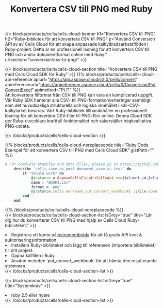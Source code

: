﻿---
title:  Konvertera CSV till PNG med Ruby
description:  Använda Aspose.Cells Cloud SDK för Ruby för att konvertera en fil i CSV-format till en fil i PNG-format.
kwords: Excel, Convert CSV to PNG, REST, Ruby
howto: How to convert CSV to PNG using Aspose.Cells Cloud Ruby library.
---
{{< blocks/products/cells/cells-cloud-banner h1="Konvertera CSV till PNG" h2="Ruby-bibliotek för att konvertera CSV till PNG" p="Använd Conversion API av av Cells Cloud för att skapa anpassade kalkylbladsarbetsflöden i Ruby-projekt. Detta är en professionell lösning för att konvertera CSV till PNG och andra dokumentformat online med Ruby." urlsection="conversion/csv-to-png/" >}}

{{< blocks/products/cells/cells-cloud-section title="Konvertera CSV till PNG med Cells Cloud SDK för Ruby" >}}
{{% blocks/products/cells/cells-cloud-api-reference apiurl="https://api.aspose.cloud/v3.0/cells/convert" apireferenceurl="https://apireference.aspose.cloud/cells/#/Conversion/PutConvertExcel" apimethod="PUT" %}}
<br/>
Att konvertera filformat från CSV till PNG kan vara en komplicerad uppgift. Vår Ruby SDK hanterar alla CSV- till PNG-formatkonverteringar samtidigt som det huvudsakliga strukturella och logiska innehållet i käll-CSV-kalkylarket bevaras. Vårt Ruby-bibliotek tillhandahåller en professionell lösning för att konvertera CSV-filer till PNG-filer online. Denna Cloud SDK ger Ruby-utvecklare kraftfull funktionalitet och säkerställer högkvalitativa PNG-utdata.

{{< /blocks/products/cells/cells-cloud-section >}}

{{% blocks/products/cells/cells-cloud-noreplacecode title="Ruby Code Exempel för att konvertera CSV till PNG med Cells Cloud SDK" gistPath="" %}}
 
```ruby
# For complete examples and data files, please go to https://github.com/aspose-cells-cloud/aspose-cells-cloud-ruby/
    describe 'cells_save_as_post_document_save_as test' do
        it "should work" do
            @instance = AsposeCellsCloud::CellsApi.new($client_id,$client_secret,"v3.0","https://api.aspose.cloud/")
            name = "BOOK1.csv"
            format = 'png'
            @instance.cells_workbook_put_convert_workbook( ::File.open(File.expand_path("data/"+name),"r")  {|io| io.read(io.size) },{:format=>format})     
        end
    end
```
 
{{% /blocks/products/cells/cells-cloud-noreplacecode %}}
<br/>
{{< blocks/products/cells/cells-cloud-section-list isGrey="true" title="Lär dig hur du konverterar CSV till PNG med hjälp av Cells Cloud Ruby-biblioteket." >}}
<li> Registrera ett konto på<a href="https://dashboard.aspose.cloud/">instrumentbräda</a> för att få gratis API kvot & auktoriseringsinformation</li>
<li>Installera Ruby-biblioteket och lägg till referensen (importera biblioteket) till ditt projekt.</li>
<li>Öppna källfilen i Ruby.</li>
<li>Använd metoden `put_convert_workbook` för att hämta den resulterande strömmen.</li>
{{< /blocks/products/cells/cells-cloud-section-list >}}

{{< blocks/products/cells/cells-cloud-section-list isGrey="true" title="Systemkrav" >}}
<li>ruby 2.5 eller nyare</li>
{{< /blocks/products/cells/cells-cloud-section-list >}}
